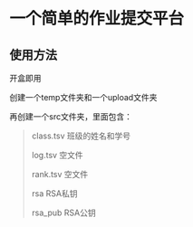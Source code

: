 # 一个简单的作业提交平台

## 使用方法

开盒即用

创建一个temp文件夹和一个upload文件夹

再创建一个src文件夹，里面包含：
> class.tsv 班级的姓名和学号
> 
> log.tsv   空文件
> 
> rank.tsv  空文件
> 
> rsa   RSA私钥
> 
> rsa_pub   RSA公钥

